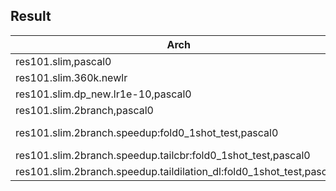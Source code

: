 

## Result 

Arch | Result 
|----|----|
res101.slim,pascal0|53.8
res101.slim.360k.newlr|55.3
res101.slim.dp_new.lr1e-10,pascal0|22
res101.slim.2branch,pascal0|55.3
res101.slim.2branch.speedup:fold0_1shot_test,pascal0|49.9, 51.4
res101.slim.2branch.speedup.tailcbr:fold0_1shot_test,pascal0|43.4
res101.slim.2branch.speedup.taildilation_dl:fold0_1shot_test,pascal0|47.0
